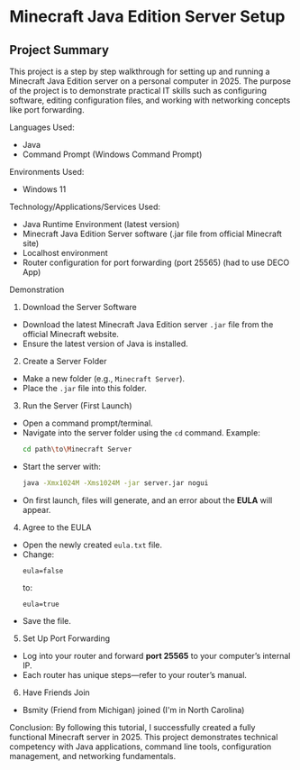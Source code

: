 # Minecraft Java Edition Server Setup

## Project Summary
This project is a step by step walkthrough for setting up and running a Minecraft Java Edition server on a personal computer in 2025. The purpose of the project is to demonstrate practical IT skills such as configuring software, editing configuration files, and working with networking concepts like port forwarding.  

Languages Used: 
- Java 
- Command Prompt (Windows Command Prompt)

Environments Used:  
- Windows 11  

Technology/Applications/Services Used:  
- Java Runtime Environment (latest version)  
- Minecraft Java Edition Server software (.jar file from official Minecraft site)  
- Localhost environment  
- Router configuration for port forwarding (port 25565) (had to use DECO App) 


 Demonstration

 1. Download the Server Software
- Download the latest Minecraft Java Edition server `.jar` file from the official Minecraft website.  
- Ensure the latest version of Java is installed.  

 2. Create a Server Folder
- Make a new folder (e.g., `Minecraft Server`).  
- Place the `.jar` file into this folder.  

 3. Run the Server (First Launch)
- Open a command prompt/terminal.  
- Navigate into the server folder using the `cd` command. Example:  
  ```bash
  cd path\to\Minecraft Server
  ```
- Start the server with:  
  ```bash
  java -Xmx1024M -Xms1024M -jar server.jar nogui
  ```
- On first launch, files will generate, and an error about the **EULA** will appear.  

 4. Agree to the EULA
- Open the newly created `eula.txt` file.  
- Change:  
  ```
  eula=false
  ```
  to:  
  ```
  eula=true
  ```
- Save the file.  

 5. Set Up Port Forwarding
- Log into your router and forward **port 25565** to your computer’s internal IP.  
- Each router has unique steps—refer to your router’s manual.  

 6. Have Friends Join
- Bsmity (Friend from Michigan) joined (I'm in North Carolina) 


Conclusion:
By following this tutorial, I successfully created a fully functional Minecraft server in 2025. This project demonstrates technical competency with Java applications, command line tools, configuration management, and networking fundamentals.

